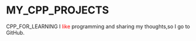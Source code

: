 # MY_CPP_PROJECTS
CPP_FOR_LEARNING
I <font color=red>like</font> programming and sharing my thoughts,so I go to GitHub. 
